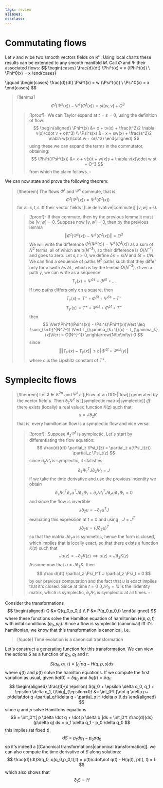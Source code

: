 ```yaml
---
tags: review
aliases:
cssclass:
---
```

 
# Commutating flows 

Let $v$ and $w$ be two smooth vectors fields on $\mathbb{R}^n$. Using local charts these results can be extended to any smooth manifold $M$. Call $\Phi$ and $\Psi$ their associated flows:
$$
\begin{cases}
\frac{d}{dt} \Phi^t(x) = v (\Phi^t(x)) \\
\Phi^0(x) = x
\end{cases}

\qquad 
\begin{cases}
\frac{d}{dt} \Psi^t(x) = w (\Psi^t(x)) \\
\Psi^0(x) = x
\end{cases}
$$

> [!lemma]
> $$
> \Phi^t(\Psi^s(x)) - \Psi^s(\Phi^t(x)) = st[w,v] + O^3
> $$
> > [!proof]-
> > We can Taylor expand at $t=s=0$, using the definition of flow:
> > $$
> > \begin{aligned}
> > \Phi^t(x) &= x + tv(x) + \frac{t^2}2 \nabla v(x)\cdot v + o(t^3) \\
> > \Psi^s(x) &= x + sw(x) + \frac{s^2}2 \nabla w(x)\cdot w + o(s^3)
> > \end{aligned} 
> > $$
> > using these we can expand the terms in the commutator, obtaining:
> >  $$
> > \Phi^t(\Psi^t(x)) &= x + v(x)t + w(x)s +  \nabla v(x)\cdot w st + O^3
> > $$
> > from which the claim follows. $\square$

We can now state and prove the following theorem:

> [!theorem]
> The flows $\Phi^t$ and $\Psi^s$ commute, that is
> $$
> \Phi^t(\Psi^s(x)) = \Psi^s(\Phi^t(x))
> $$
> for all $x, t,s$ iff their vector fields [[Lie derivative|commute]] $[v,w] = 0$.
> > [!proof]-
> > If they commute, then by the previous lemma it must be $[v,w]=0$. Suppose now $[v,w]=0$, then by the previous lemma  
> > $$
> > \Vert\Phi^t(\Psi^s(x)) - \Psi^s(\Phi^t(x))\Vert = O^3
> > $$
> > We will write the difference $\Phi^t(\Psi^s(x)) = \Psi^s(\Phi^t(x))$ as a sum of $N^2$ terms, all of which are $o(N^{-3})$, so their difference is $O(N^{-1})$ and goes to zero. Let $s,t > 0$, we define $\delta s = s/N$ and $\delta t = t/N$. We can find a sequence of paths $N^2$ paths such that they differ only for a swith $\delta s$ $\delta t$., which is by the lemma $O(N^{-3})$. Given a path $\gamma$, we can write as a sequence
> > $$
> > T_\gamma(x) = \Psi^{\delta s} \circ \Phi^{\delta t} \circ \dots
> > $$ 
> > If two paths differs only on a square, then
> > $$
> > T_{\gamma}(x) = T^+ \circ \Phi^{\delta t} \circ \Psi^{\delta s} \circ T^-
> > $$
> > $$
> > T_{\gamma'}(x) = T^+ \circ \Psi^{\delta s} \circ \Phi^{\delta t} \circ T^-
> > $$
> > then
> > $$
> > \Vert\Phi^t(\Psi^s(x)) - \Psi^s(\Phi^t(x))\Vert \leq \sum_{k=0}^{N^2-1} \Vert T_{\gamma_{k+1}}(x) - T_{\gamma_k}(x)\Vert = O(N^{-1}) \xrightarrow{N\to\infty} 0
> > $$
> > since 
> > $$
> > \Vert \Vert T_{\gamma'}(x) - T_{\gamma}(x) \Vert \leq c \Vert \Phi^{\delta t} \circ \Psi^{\delta s}(y) \Vert
> > $$
> > where $c$ is the Lipshitz constant of $T^+$.

# Symplecitc flows

> [!theorem] 
> Let $z \in \mathbb{R}^{2n}$ and $\Psi^t$ a [[Flow of an ODE|flow]] generated by the vector field $u$. Then $\partial_z \Psi^t$ is [[symplectic matrix|symplectic]] *iff* there exists (locally) a real valued function $K(z)$ such that:
> $$
> u = J\partial_z K
> $$
> that is, every hamiltonian flow is a symplectic flow and vice versa.
> > [!proof]-
> > Suppose $\partial_z \Psi^t$ is symplectic. Let's start by differentiating the flow equation:
> > $$
> > \frac{d}{dt} \partial_z \Psi_t(z) = \partial_z u(\Psi_t(z)) \partial_z \Psi_t(z)
> > $$
> > since $\partial_z \Psi_t$ is symplectic, it statisfies
> > $$
> > \partial_z \Psi_t^T J \partial_z \Psi_t = J
> > $$
> > if we take the time derivative and use the previous indentity we obtain
> > $$
> > \partial_z \Psi_t^T \partial_z u^T J \partial_z \Psi_t + \partial_z \Psi_t^T J \partial_z u \partial_z \Psi_t = 0
> > $$
> > and since the flow is invertible 
> > $$
> > J \partial_z u = - \partial_z u^T J
> > $$
> > evaluating this expression at $t=0$ and using $-J = J^T$
> > $$
> > J \partial_z u = (J\partial_z u)^T
> > $$
> > so that the matrix $J \partial_z u$ is symmetric, hence the form is closed, which implies that is locally exact, so that there exists a function $K(z)$ such that
> > $$
> > J u(z) = -\partial_z K(z) \implies u(z) = J \partial_z K(z)
> > $$
> > Assume now that $u = J \partial_z K$, then 
> > $$
> > \frac d{dt} \partial_z \Psi_t^T J \partial_z \Psi_t = 0
> > $$
> > by our previous computation and the fact that $u$ is exact implies that it's closed. Since at time $t=0$ $\partial_z \Psi_0 = Id$ is the indentity matrix, which is symplectic, $\partial_z \Psi_t$ is symplectic at all times. $\square$
> > 

Consider the transformations
$$
\begin{aligned}
Q &= Q(q_0,p_0,t) \\ 
P &= P(q_0,p_0,t) 
\end{aligned}
$$
where these functions solve the Hamilton equation of hamiltonian $H(p,q,t)$ with inital conditions $(q_0,p_0$). Since a flow is symplectic (canonical) iff it's hamiltonian, we know that this transformation is canonical, i.e.

 > [!quote]
 > Time evolution is a canonical transformation

Let's construct a generating function for this transformation. We can view the actions $S$ as a function of $q_0$, $q_1$ and $t$:
$$
S(q_0,q_1, t) = \int_0^t p\dot q - H(q,p,s)ds
$$
where $q(t)$ and $p(t)$ solve the hamilton equations. If we compute the first variation as usual, given $\delta q(0) = \delta q_0$ and $\delta q(t) = \delta q_1$:
$$
\begin{aligned}
\frac{d}{d \epsilon} S(q_0 + \epsilon \delta q_0, q_1 + \epsilon \delta q_1, t)\big|_{\epsilon=0} &= \int_0^t [\dot q \delta p+ p\delta\dot q -\partial_qH\delta q - \partial_p H \delta p ]\,ds
\end{aligned}
$$
since $q$ and $p$ solve Hamiltons equations
$$
= \int_0^t[ p \delta \dot q + \dot p \delta q ]ds = \int_0^t \frac{d}{ds} (p\delta q) ds = p_1 \delta q_1 - p_0 \delta q_0
$$
this implies (at fixed $t$)
$$
dS = p_1 dq_1 - p_0dq_0
$$
so it's indeed a [[Canonical transformations|canonical transformation]]. 
we can also compute the time derivative of $S$ along solutions:
$$
\frac{d}{dt}S(q_0, q(q_0,p_0,t),t) = p(t)\cdot\dot q(t) - H(q(t), p(t), t) = L
$$
which also shows that
$$
\partial_t S = H 
$$
